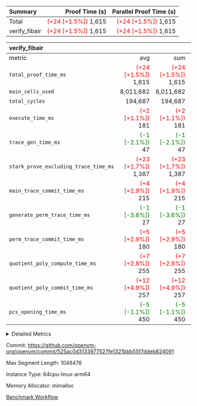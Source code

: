 | Summary | Proof Time (s) | Parallel Proof Time (s) |
|:---|---:|---:|
| Total | <span style='color: red'>(+24 [+1.5%])</span> 1,615 | <span style='color: red'>(+24 [+1.5%])</span> 1,615 |
| verify_fibair | <span style='color: red'>(+24 [+1.5%])</span> 1,615 | <span style='color: red'>(+24 [+1.5%])</span> 1,615 |


| verify_fibair |||||
|:---|---:|---:|---:|---:|
|metric|avg|sum|max|min|
| `total_proof_time_ms ` | <span style='color: red'>(+24 [+1.5%])</span> 1,615 | <span style='color: red'>(+24 [+1.5%])</span> 1,615 | <span style='color: red'>(+24 [+1.5%])</span> 1,615 | <span style='color: red'>(+24 [+1.5%])</span> 1,615 |
| `main_cells_used     ` |  8,011,682 |  8,011,682 |  8,011,682 |  8,011,682 |
| `total_cycles        ` |  194,687 |  194,687 |  194,687 |  194,687 |
| `execute_time_ms     ` | <span style='color: red'>(+2 [+1.1%])</span> 181 | <span style='color: red'>(+2 [+1.1%])</span> 181 | <span style='color: red'>(+2 [+1.1%])</span> 181 | <span style='color: red'>(+2 [+1.1%])</span> 181 |
| `trace_gen_time_ms   ` | <span style='color: green'>(-1 [-2.1%])</span> 47 | <span style='color: green'>(-1 [-2.1%])</span> 47 | <span style='color: green'>(-1 [-2.1%])</span> 47 | <span style='color: green'>(-1 [-2.1%])</span> 47 |
| `stark_prove_excluding_trace_time_ms` | <span style='color: red'>(+23 [+1.7%])</span> 1,387 | <span style='color: red'>(+23 [+1.7%])</span> 1,387 | <span style='color: red'>(+23 [+1.7%])</span> 1,387 | <span style='color: red'>(+23 [+1.7%])</span> 1,387 |
| `main_trace_commit_time_ms` | <span style='color: red'>(+4 [+1.9%])</span> 215 | <span style='color: red'>(+4 [+1.9%])</span> 215 | <span style='color: red'>(+4 [+1.9%])</span> 215 | <span style='color: red'>(+4 [+1.9%])</span> 215 |
| `generate_perm_trace_time_ms` | <span style='color: green'>(-1 [-3.6%])</span> 27 | <span style='color: green'>(-1 [-3.6%])</span> 27 | <span style='color: green'>(-1 [-3.6%])</span> 27 | <span style='color: green'>(-1 [-3.6%])</span> 27 |
| `perm_trace_commit_time_ms` | <span style='color: red'>(+5 [+2.9%])</span> 180 | <span style='color: red'>(+5 [+2.9%])</span> 180 | <span style='color: red'>(+5 [+2.9%])</span> 180 | <span style='color: red'>(+5 [+2.9%])</span> 180 |
| `quotient_poly_compute_time_ms` | <span style='color: red'>(+7 [+2.8%])</span> 255 | <span style='color: red'>(+7 [+2.8%])</span> 255 | <span style='color: red'>(+7 [+2.8%])</span> 255 | <span style='color: red'>(+7 [+2.8%])</span> 255 |
| `quotient_poly_commit_time_ms` | <span style='color: red'>(+12 [+4.9%])</span> 257 | <span style='color: red'>(+12 [+4.9%])</span> 257 | <span style='color: red'>(+12 [+4.9%])</span> 257 | <span style='color: red'>(+12 [+4.9%])</span> 257 |
| `pcs_opening_time_ms ` | <span style='color: green'>(-5 [-1.1%])</span> 450 | <span style='color: green'>(-5 [-1.1%])</span> 450 | <span style='color: green'>(-5 [-1.1%])</span> 450 | <span style='color: green'>(-5 [-1.1%])</span> 450 |



<details>
<summary>Detailed Metrics</summary>

|  | verify_program_compile_ms | total_cells | stark_prove_excluding_trace_time_ms | quotient_poly_compute_time_ms | quotient_poly_commit_time_ms | perm_trace_commit_time_ms | pcs_opening_time_ms | main_trace_commit_time_ms |
| --- | --- | --- | --- | --- | --- | --- | --- |
|  | 4 | 32 | 11 | 0 | 1 | 0 | 4 | 5 | 

| air_name | rows | quotient_deg | main_cols | interactions | constraints | cells |
| --- | --- | --- | --- | --- | --- | --- |
| AccessAdapterAir<2> |  | 4 |  | 5 | 12 |  | 
| AccessAdapterAir<4> |  | 4 |  | 5 | 12 |  | 
| AccessAdapterAir<8> |  | 4 |  | 5 | 12 |  | 
| FibonacciAir | 16 | 1 | 2 |  | 5 | 32 | 
| FriReducedOpeningAir |  | 4 |  | 35 | 59 |  | 
| NativePoseidon2Air<BabyBearParameters>, 1> |  | 4 |  | 31 | 302 |  | 
| PhantomAir |  | 4 |  | 3 | 4 |  | 
| ProgramAir |  | 1 |  | 1 | 4 |  | 
| VariableRangeCheckerAir |  | 1 |  | 1 | 4 |  | 
| VmAirWrapper<BranchNativeAdapterAir, BranchEqualCoreAir<1> |  | 2 |  | 11 | 23 |  | 
| VmAirWrapper<JalNativeAdapterAir, JalCoreAir> |  | 4 |  | 7 | 6 |  | 
| VmAirWrapper<NativeAdapterAir<2, 0>, PublicValuesCoreAir> |  | 4 |  | 11 | 22 |  | 
| VmAirWrapper<NativeAdapterAir<2, 1>, FieldArithmeticCoreAir> |  | 4 |  | 15 | 23 |  | 
| VmAirWrapper<NativeLoadStoreAdapterAir<1>, NativeLoadStoreCoreAir<1> |  | 4 |  | 19 | 31 |  | 
| VmAirWrapper<NativeVectorizedAdapterAir<4>, FieldExtensionCoreAir> |  | 4 |  | 15 | 23 |  | 
| VmConnectorAir |  | 4 |  | 3 | 8 |  | 
| VolatileBoundaryAir |  | 4 |  | 4 | 16 |  | 

| group | trace_gen_time_ms | total_proof_time_ms | total_cycles | total_cells | stark_prove_excluding_trace_time_ms | quotient_poly_compute_time_ms | quotient_poly_commit_time_ms | perm_trace_commit_time_ms | pcs_opening_time_ms | main_trace_commit_time_ms | main_cells_used | generate_perm_trace_time_ms | fri.log_blowup | execute_time_ms |
| --- | --- | --- | --- | --- | --- | --- | --- | --- | --- | --- | --- | --- | --- | --- |
| verify_fibair | 47 | 1,615 | 194,687 | 23,304,216 | 1,387 | 255 | 257 | 180 | 450 | 215 | 8,011,682 | 27 | 2 | 181 | 

| group | air_name | rows | prep_cols | perm_cols | main_cols | cells |
| --- | --- | --- | --- | --- | --- | --- |
| verify_fibair | AccessAdapterAir<2> | 32,768 |  | 16 | 11 | 884,736 | 
| verify_fibair | AccessAdapterAir<4> | 16,384 |  | 16 | 13 | 475,136 | 
| verify_fibair | AccessAdapterAir<8> | 4,096 |  | 16 | 17 | 135,168 | 
| verify_fibair | FriReducedOpeningAir | 512 |  | 76 | 64 | 71,680 | 
| verify_fibair | NativePoseidon2Air<BabyBearParameters>, 1> | 2,048 |  | 36 | 348 | 786,432 | 
| verify_fibair | PhantomAir | 2,048 |  | 8 | 6 | 28,672 | 
| verify_fibair | ProgramAir | 8,192 |  | 8 | 10 | 147,456 | 
| verify_fibair | VariableRangeCheckerAir | 262,144 | 2 | 8 | 1 | 2,359,296 | 
| verify_fibair | VmAirWrapper<BranchNativeAdapterAir, BranchEqualCoreAir<1> | 32,768 |  | 28 | 23 | 1,671,168 | 
| verify_fibair | VmAirWrapper<JalNativeAdapterAir, JalCoreAir> | 8,192 |  | 12 | 10 | 180,224 | 
| verify_fibair | VmAirWrapper<NativeAdapterAir<2, 1>, FieldArithmeticCoreAir> | 131,072 |  | 20 | 30 | 6,553,600 | 
| verify_fibair | VmAirWrapper<NativeLoadStoreAdapterAir<1>, NativeLoadStoreCoreAir<1> | 131,072 |  | 24 | 41 | 8,519,680 | 
| verify_fibair | VmAirWrapper<NativeVectorizedAdapterAir<4>, FieldExtensionCoreAir> | 4,096 |  | 20 | 40 | 245,760 | 
| verify_fibair | VmConnectorAir | 2 | 1 | 8 | 4 | 24 | 
| verify_fibair | VolatileBoundaryAir | 65,536 |  | 8 | 11 | 1,245,184 | 

</details>


Commit: https://github.com/openvm-org/openvm/commit/525ac0d3133977527fe1321bbb55f7ddeb824091

Max Segment Length: 1048476

Instance Type: 64cpu-linux-arm64

Memory Allocator: mimalloc

[Benchmark Workflow](https://github.com/openvm-org/openvm/actions/runs/12593267290)
